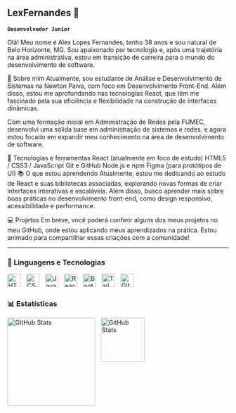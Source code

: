 ## LexFernandes 👋

**`Desenvolvedor Junior`**

Olá! Meu nome é Alex Lopes Fernandes, tenho 38 anos e sou natural de Belo Horizonte, MG. Sou apaixonado por tecnologia e, após uma trajetória na área administrativa, estou em transição de carreira para o mundo do desenvolvimento de software.

🚀 Sobre mim
Atualmente, sou estudante de Análise e Desenvolvimento de Sistemas na Newton Paiva, com foco em Desenvolvimento Front-End. Além disso, estou me aprofundando nas tecnologias React, que têm me fascinado pela sua eficiência e flexibilidade na construção de interfaces dinâmicas.

Com uma formação inicial em Administração de Redes pela FUMEC, desenvolvi uma sólida base em administração de sistemas e redes, e agora estou focado em expandir meu conhecimento na área de desenvolvimento de software.

🔧 Tecnologias e ferramentas
React (atualmente em foco de estudo)
HTML5 / CSS3 / JavaScript
Git e GitHub
Node.js e npm
Figma (para protótipos de UI)
📚 O que estou aprendendo
Atualmente, estou me dedicando ao estudo de React e suas bibliotecas associadas, explorando novas formas de criar interfaces interativas e escaláveis. Além disso, busco aprender mais sobre boas práticas no desenvolvimento front-end, como design responsivo, acessibilidade e performance.

💻 Projetos
Em breve, você poderá conferir alguns dos meus projetos no meu GitHub, onde estou aplicando meus aprendizados na prática. Estou animado para compartilhar essas criações com a comunidade!

---

### 🤖 Linguagens e Tecnologias

<img 
    align="left" 
    alt="HTML"
    title="HTML" 
    width="30px" 
    style="padding-right: 10px;" 
    src="https://cdn.jsdelivr.net/gh/devicons/devicon@latest/icons/html5/html5-original.svg" 
/>
<img 
    align="left" 
    alt="CSS" 
    title="CSS"
    width="30px" 
    style="padding-right: 10px;" 
    src="https://cdn.jsdelivr.net/gh/devicons/devicon@latest/icons/css3/css3-original.svg" 
/>
<img 
    align="left" 
    alt="JavaScript" 
    title="JavaScript"
    width="30px" 
    style="padding-right: 10px;" 
    src="https://cdn.jsdelivr.net/gh/devicons/devicon@latest/icons/javascript/javascript-original.svg" 
/>

<img 
    align="left" 
    alt="React"
    title="React" 
    width="30px" 
    style="padding-right: 10px;" 
    src="https://cdn.jsdelivr.net/gh/devicons/devicon@latest/icons/react/react-original.svg" 
/>

<img 
    align="left" 
    alt="Bootstrap"
    title="Bootstrap" 
    width="30px" 
    style="padding-right: 10px;" 
    src="https://cdn.jsdelivr.net/gh/devicons/devicon@latest/icons/bootstrap/bootstrap-original.svg" 
/>
<img 
    align="left" 
    alt="Tailwind" 
    title="Tailwind"
    width="30px" 
    style="padding-right: 10px;" 
    src="https://cdn.jsdelivr.net/gh/devicons/devicon@latest/icons/tailwindcss/tailwindcss-original.svg" 
/>
<img 
    align="left" 
    alt="Git" 
    title="Git"
    width="30px" 
    style="padding-right: 10px;" 
    src="https://cdn.jsdelivr.net/gh/devicons/devicon@latest/icons/git/git-original.svg" 
/>

<br/>
<br/>

### 📊 Estatísticas

<p>
  <img 
    align="left" 
    alt="GitHub Stats" 
    height="200" 
    style="padding-right: 10px;" 
    src="https://github-readme-stats.vercel.app/api?username=lexfernandes&show_icons=true&theme=tokyonight&include_all_commits=true&locale=pt-br" 
  />

<img 
      align="left" 
      alt="GitHub Stats" 
      height="100" 
      src="https://github-readme-stats.vercel.app/api/top-langs/?username=lexfernandes&theme=tokyonight&layout=compact&custom_title=Tecnologias&langs_count=9" 
  />

</p>
